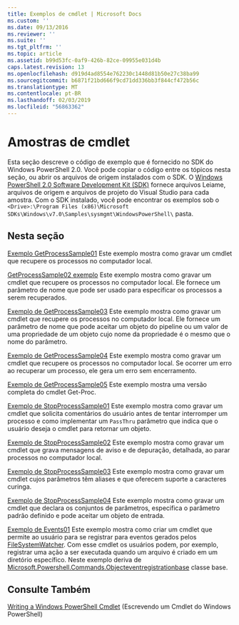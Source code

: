 ```yaml
---
title: Exemplos de cmdlet | Microsoft Docs
ms.custom: ''
ms.date: 09/13/2016
ms.reviewer: ''
ms.suite: ''
ms.tgt_pltfrm: ''
ms.topic: article
ms.assetid: b99d53fc-0af9-426b-82ce-09955e031d4b
caps.latest.revision: 13
ms.openlocfilehash: d919d4ad8554e762230c1448d81b50e27c38ba99
ms.sourcegitcommit: b6871f21bd666f9cd71dd336bb3f844cf472b56c
ms.translationtype: MT
ms.contentlocale: pt-BR
ms.lasthandoff: 02/03/2019
ms.locfileid: "56863362"
---
```

# <a name="cmdlet-samples"></a>Amostras de cmdlet

Esta seção descreve o código de exemplo que é fornecido no SDK do Windows PowerShell 2.0. Você pode copiar o código entre os tópicos nesta seção, ou abrir os arquivos de origem instalados com o SDK. O [Windows PowerShell 2.0 Software Development Kit (SDK)](https://www.microsoft.com/en-us/download/details.aspx?id=2560) fornece arquivos Leiame, arquivos de origem e arquivos de projeto do Visual Studio para cada amostra. Com o SDK instalado, você pode encontrar os exemplos sob o `<Drive>:\Program Files (x86)\Microsoft SDKs\Windows\v7.0\Samples\sysmgmt\WindowsPowerShell\` pasta.

## <a name="in-this-section"></a>Nesta seção

[Exemplo GetProcessSample01](./getprocesssample01-sample.md) Este exemplo mostra como gravar um cmdlet que recupere os processos no computador local.

[GetProcessSample02 exemplo](./getprocesssample02-sample.md) Este exemplo mostra como gravar um cmdlet que recupere os processos no computador local. Ele fornece um parâmetro de nome que pode ser usado para especificar os processos a serem recuperados.

[Exemplo de GetProcessSample03](./getprocesssample03-sample.md) Este exemplo mostra como gravar um cmdlet que recupere os processos no computador local. Ele fornece um parâmetro de nome que pode aceitar um objeto do pipeline ou um valor de uma propriedade de um objeto cujo nome da propriedade é o mesmo que o nome do parâmetro.

[Exemplo de GetProcessSample04](./getprocesssample04-sample.md) Este exemplo mostra como gravar um cmdlet que recupere os processos no computador local. Se ocorrer um erro ao recuperar um processo, ele gera um erro sem encerramento.

[Exemplo de GetProcessSample05](./getprocesssample05-sample.md) Este exemplo mostra uma versão completa do cmdlet Get-Proc.

[Exemplo de StopProcessSample01](./stopprocesssample01-sample.md) Este exemplo mostra como gravar um cmdlet que solicita comentários do usuário antes de tentar interromper um processo e como implementar um `PassThru` parâmetro que indica que o usuário deseja o cmdlet para retornar um objeto.

[Exemplo de StopProcessSample02](./stopprocesssample02-sample.md) Este exemplo mostra como gravar um cmdlet que grava mensagens de aviso e de depuração, detalhada, ao parar processos no computador local.

[Exemplo de StopProcessSample03](./stopprocesssample03-sample.md) Este exemplo mostra como gravar um cmdlet cujos parâmetros têm aliases e que oferecem suporte a caracteres curinga.

[Exemplo de StopProcessSample04](./stopprocesssample04-sample.md) Este exemplo mostra como gravar um cmdlet que declara os conjuntos de parâmetros, especifica o parâmetro padrão definido e pode aceitar um objeto de entrada.

[Exemplo de Events01](./events01-sample.md) Este exemplo mostra como criar um cmdlet que permite ao usuário para se registrar para eventos gerados pelos [FileSystemWatcher](/dotnet/api/System.IO.FileSystemWatcher). Com esse cmdlet os usuários podem, por exemplo, registrar uma ação a ser executada quando um arquivo é criado em um diretório específico. Neste exemplo deriva de [Microsoft.Powershell.Commands.Objecteventregistrationbase](/dotnet/api/Microsoft.PowerShell.Commands.ObjectEventRegistrationBase) classe base.

## <a name="see-also"></a>Consulte Também

[Writing a Windows PowerShell Cmdlet](./writing-a-windows-powershell-cmdlet.md) (Escrevendo um Cmdlet do Windows PowerShell)
